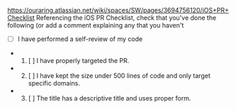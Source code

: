https://ouraring.atlassian.net/wiki/spaces/SW/pages/3694756120/iOS+PR+Checklist
Referencing the iOS PR Checklist, check that you've done the following (or add a comment explaining any that you haven't
- [ ] I have performed a self-review of my code
- 1) [ ] I have properly targeted the PR.
- 2) [ ] I have kept the size under 500 lines of code and only target specific domains.
- 3) [ ] The title has a descriptive title and uses proper form.

